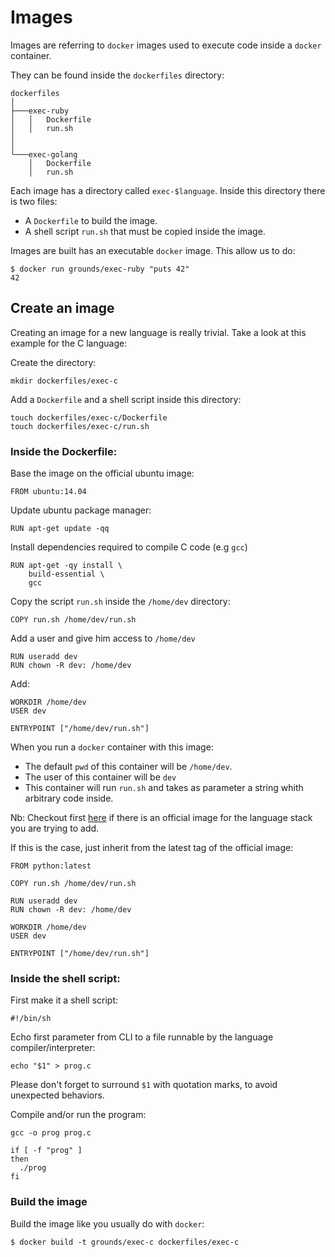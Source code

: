 # Images

Images are referring to `docker` images used to execute code inside a `docker` container.

They can be found inside the `dockerfiles` directory:

```
dockerfiles
│
├───exec-ruby
│   │   Dockerfile
│   │   run.sh
│
│
└───exec-golang
    │   Dockerfile
    │   run.sh
```

Each image has a directory called `exec-$language`.
Inside this directory there is two files:

- A `Dockerfile` to build the image.
- A shell script `run.sh` that must be copied inside the image.


Images are built has an executable `docker` image. This allow us to do:

    $ docker run grounds/exec-ruby "puts 42"
    42
    
## Create an image

Creating an image for a new language is really trivial.
Take a look at this example for the C language:

Create the directory:

    mkdir dockerfiles/exec-c
    
Add a `Dockerfile` and a shell script inside this directory:

    touch dockerfiles/exec-c/Dockerfile
    touch dockerfiles/exec-c/run.sh

### Inside the Dockerfile:

Base the image on the official ubuntu image:

    FROM ubuntu:14.04

Update ubuntu package manager:

    RUN apt-get update -qq

Install dependencies required to compile C code (e.g `gcc`)

    RUN apt-get -qy install \
        build-essential \
        gcc

Copy the script `run.sh` inside the `/home/dev` directory:

    COPY run.sh /home/dev/run.sh

Add a user and give him access to `/home/dev`

    RUN useradd dev
    RUN chown -R dev: /home/dev

Add:

    WORKDIR /home/dev
    USER dev

    ENTRYPOINT ["/home/dev/run.sh"]

When you run a `docker` container with this image:
- The default `pwd` of this container will be `/home/dev`.
- The user of this container will be `dev`
- This container will run `run.sh` and takes as parameter a string whith arbitrary code inside.

Nb: Checkout first [here](https://github.com/docker-library) if there is an official image for the language
stack you are trying to add.

If this is the case, just inherit from the latest tag of the official image:

    FROM python:latest

    COPY run.sh /home/dev/run.sh

    RUN useradd dev
    RUN chown -R dev: /home/dev

    WORKDIR /home/dev
    USER dev

    ENTRYPOINT ["/home/dev/run.sh"]

### Inside the shell script:

First make it a shell script:

    #!/bin/sh

Echo first parameter from CLI to a file runnable by the language compiler/interpreter:

    echo "$1" > prog.c
    
Please don't forget to surround `$1` with quotation marks, to avoid unexpected behaviors.
    
Compile and/or run the program:

    gcc -o prog prog.c
    
    if [ -f "prog" ]
    then
      ./prog
    fi
    
### Build the image

Build the image like you usually do with `docker`:

    $ docker build -t grounds/exec-c dockerfiles/exec-c
